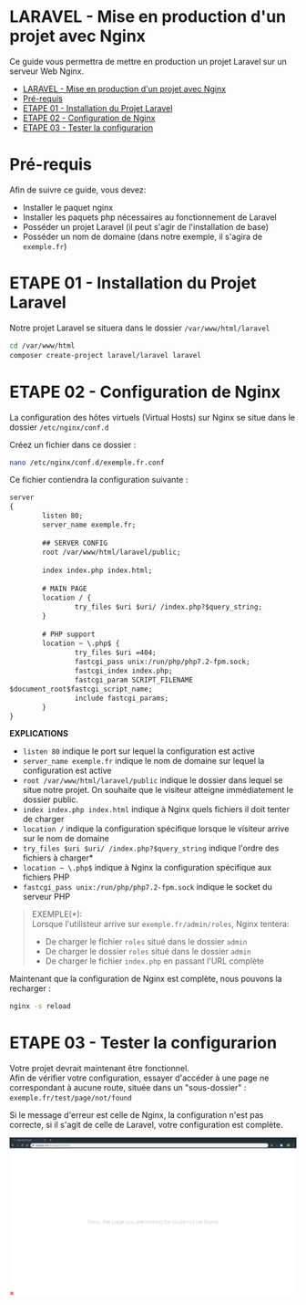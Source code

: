 # LARAVEL - Mise en production d'un projet avec Nginx

Ce guide vous permettra de mettre en production un projet Laravel sur un serveur Web Nginx.

- [LARAVEL - Mise en production d'un projet avec Nginx](#laravel---mise-en-production-dun-projet-avec-nginx)
- [Pré-requis](#pr%C3%A9-requis)
- [ETAPE 01 - Installation du Projet Laravel](#etape-01---installation-du-projet-laravel)
- [ETAPE 02 - Configuration de Nginx](#etape-02---configuration-de-nginx)
- [ETAPE 03 - Tester la configurarion](#etape-03---tester-la-configurarion)

# Pré-requis

Afin de suivre ce guide, vous devez:
- Installer le paquet nginx
- Installer les paquets php nécessaires au fonctionnement de Laravel
- Posséder un projet Laravel (il peut s'agir de l'installation de base)
- Posséder un nom de domaine (dans notre exemple, il s'agira de `exemple.fr`)

# ETAPE 01 - Installation du Projet Laravel

Notre projet Laravel se situera dans le dossier `/var/www/html/laravel`

```bash
cd /var/www/html
composer create-project laravel/laravel laravel
```

# ETAPE 02 - Configuration de Nginx

La configuration des hôtes virtuels (Virtual Hosts) sur Nginx se situe dans le dossier `/etc/nginx/conf.d`

Créez un fichier dans ce dossier :
```bash
nano /etc/nginx/conf.d/exemple.fr.conf
```

Ce fichier contiendra la configuration suivante : 
```nginx
server
{
        listen 80;
        server_name exemple.fr;

        ## SERVER CONFIG
        root /var/www/html/laravel/public;

        index index.php index.html;

        # MAIN PAGE
        location / {
                try_files $uri $uri/ /index.php?$query_string;
        }

        # PHP support
        location ~ \.php$ {
                try_files $uri =404;
                fastcgi_pass unix:/run/php/php7.2-fpm.sock;
                fastcgi_index index.php;
                fastcgi_param SCRIPT_FILENAME $document_root$fastcgi_script_name;
                include fastcgi_params;
        }
}
```

**EXPLICATIONS**
- `listen 80` indique le port sur lequel la configuration est active
- `server_name exemple.fr` indique le nom de domaine sur lequel la configuration est active
- `root /var/www/html/laravel/public` indique le dossier dans lequel se situe notre projet. On souhaite que le visiteur atteigne immédiatement le dossier public.
- `index index.php index.html` indique à Nginx quels fichiers il doit tenter de charger
- `location /` indique la configuration spécifique lorsque le visiteur arrive sur le nom de domaine
- `try_files $uri $uri/ /index.php?$query_string` indique l'ordre des fichiers à charger*
- `location ~ \.php$` indique à Nginx la configuration spécifique aux fichiers PHP
- `fastcgi_pass unix:/run/php/php7.2-fpm.sock` indique le socket du serveur PHP


> EXEMPLE(*): \
> Lorsque l'utilisteur arrive sur `exemple.fr/admin/roles`, Nginx tentera:
> - De charger le fichier `roles` situé dans le dossier `admin`
> - De charger le dossier `roles` situé dans le dossier `admin`
> - De charger le fichier `index.php` en passant l'URL complète

Maintenant que la configuration de Nginx est complète, nous pouvons la recharger :
```bash
nginx -s reload
```

# ETAPE 03 - Tester la configurarion

Votre projet devrait maintenant être fonctionnel. \
Afin de vérifier votre configuration, essayer d'accéder à une page ne correspondant à aucune route, située dans un "sous-dossier" : `exemple.fr/test/page/not/found`

Si le message d'erreur est celle de Nginx, la configuration n'est pas correcte, si il s'agit de celle de Laravel, votre configuration est complète.


![Page d'erreur Laravel](images/nginx.png)